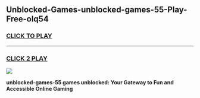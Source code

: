 
## Unblocked-Games-unblocked-games-55-Play-Free-olq54
<h3>
<a href="https://premium76.site?title=unblocked-games-55&ref=21A">CLICK TO PLAY</a></h3>
<hr>

<h3>
<a href="https://premium76.site?title=unblocked-games-55&ref=21A">CLICK 2 PLAY</a>
  
</h3>

<a href="https://premium76.site?title=unblocked-games-55&ref=21A"><img src="https://clearcache.store/games.png"></a>


**unblocked-games-55 games unblocked: Your Gateway to Fun and Accessible Online Gaming**
